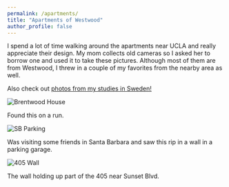 ```yaml
---
permalink: /apartments/
title: "Apartments of Westwood"
author_profile: false
---
```


I spend a lot of time walking around the apartments near UCLA and really appreciate their design. My mom collects old cameras so I asked her to borrow one and used it to take these pictures. Although most of them are from Westwood, I threw in a couple of my favorites from the nearby area as well. 


Also check out [photos from my studies in Sweden!](sweden/)


![Brentwood House](https://imgur.com/dKOgMli.jpg)

Found this on a run. 
<br>

![SB Parking](https://imgur.com/9zcN6d6.jpg)

Was visiting some friends in Santa Barbara and saw this rip in a wall in a parking garage.
<br>

![405 Wall](https://imgur.com/St6J01v.jpg)

The wall holding up part of the 405 near Sunset Blvd. 
<br>
